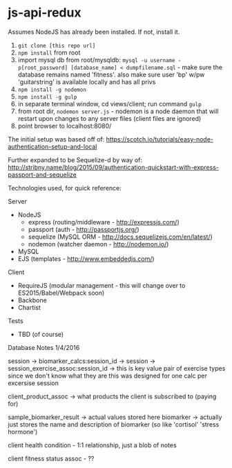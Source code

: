# js-api-redux

Assumes NodeJS has already been installed. If not, install it.

1. `git clone [this repo url]`
2. `npm install` from root
3. import mysql db from root/mysqldb: `mysql -u username -p[root_password] [database_name] < dumpfilename.sql` - make sure the database remains named 'fitness'. also make sure user 'bp' w/pw 'guitarstring' is available locally and has all privs
4. `npm install -g nodemon`
5. `npm install -g gulp`
6. in separate terminal window, cd views/client; run command `gulp`
7. from root dir, `nodemon server.js` - nodemon is a node daemon that will restart upon changes to any server files (client files are ignored)
8. point browser to localhost:8080/

The initial setup was based off of: https://scotch.io/tutorials/easy-node-authentication-setup-and-local

Further expanded to be Sequelize-d by way of: http://stribny.name/blog/2015/09/authentication-quickstart-with-express-passport-and-sequelize

Technologies used, for quick reference:

Server
  - NodeJS
    - express (routing/middleware - http://expressjs.com/)
    - passport (auth - http://passportjs.org/)
    - sequelize (MySQL ORM - http://docs.sequelizejs.com/en/latest/)
    - nodemon (watcher daemon - http://nodemon.io/)
  - MySQL
  - EJS (templates - http://www.embeddedjs.com/)

Client
  - RequireJS (modular management - this will change over to ES2015/Babel/Webpack soon)
  - Backbone
  - Chartist

Tests
  - TBD (of course)

Database Notes 1/4/2016

session -> biomarker_calcs:session_id ->
session -> session_exercise_assoc:session_id -> this is key value pair of exercise types since we don't know what they are
this was designed for one calc per excersise session

client_product_assoc -> what products the client is subscribed to (paying for)

sample_biomarker_result -> actual values stored here
biomarker -> actually just stores the name and description of biomarker (so like 'cortisol' 'stress hormone')

client health condition - 1:1 relationship, just a blob of notes

client fitness status assoc - ??
